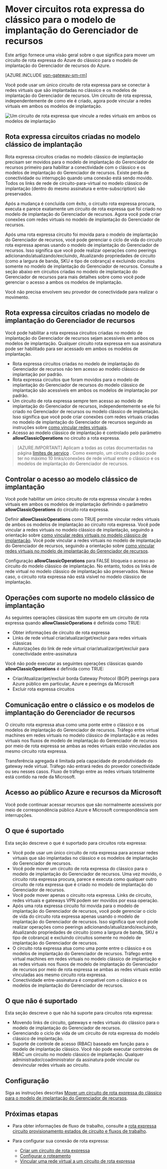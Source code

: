 <properties
   pageTitle="Movendo circuitos rota expressa do clássico ao Gerenciador de recursos | Microsoft Azure"
   description="Esta página fornece uma visão geral dos quais você precisa saber sobre o clássico e os modelos de implantação do Gerenciador de recursos de ponte."
   documentationCenter="na"
   services="expressroute"
   authors="ganesr"
   manager="carmonm"
   editor=""/>
<tags
   ms.service="expressroute"
   ms.devlang="na"
   ms.topic="get-started-article"
   ms.tgt_pltfrm="na"
   ms.workload="infrastructure-services"
   ms.date="10/10/2016"
   ms.author="ganesr"/>

# <a name="moving-expressroute-circuits-from-the-classic-to-the-resource-manager-deployment-model"></a>Mover circuitos rota expressa do clássico para o modelo de implantação do Gerenciador de recursos

Este artigo fornece uma visão geral sobre o que significa para mover um circuito de rota expressa do Azure do clássico para o modelo de implantação do Gerenciador de recursos do Azure.

[AZURE.INCLUDE [vpn-gateway-sm-rm](../../includes/vpn-gateway-classic-rm-include.md)]

Você pode usar um único circuito de rota expressa para se conectar à redes virtuais que são implantadas no clássico e os modelos de implantação do Gerenciador de recursos. Um circuito de rota expressa, independentemente de como ele é criado, agora pode vincular a redes virtuais em ambos os modelos de implantação.

![Um circuito de rota expressa que vincule a redes virtuais em ambos os modelos de implantação](./media/expressroute-move/expressroute-move-1.png)

## <a name="expressroute-circuits-that-are-created-in-the-classic-deployment-model"></a>Rota expressa circuitos criadas no modelo clássico de implantação

Rota expressa circuitos criadas no modelo clássico de implantação precisam ser movidos para o modelo de implantação do Gerenciador de recursos primeiro para habilitar a conectividade com o clássico e os modelos de implantação do Gerenciador de recursos. Existe perda de conectividade ou interrupção quando uma conexão está sendo movido. Todos os links de rede de circuito-para-virtual no modelo clássico de implantação (dentro do mesmo assinatura e entre-subscription) são preservados.

Após a mudança é concluída com êxito, o circuito rota expressa procura, executa e parece exatamente um circuito de rota expressa que foi criado no modelo de implantação do Gerenciador de recursos. Agora você pode criar conexões com redes virtuais no modelo de implantação do Gerenciador de recursos.

Após uma rota expressa circuito foi movida para o modelo de implantação do Gerenciador de recursos, você pode gerenciar o ciclo de vida do circuito rota expressa apenas usando o modelo de implantação do Gerenciador de recursos. Isso significa que você pode realizar operações como peerings adicionando/atualizando/excluindo, Atualizando propriedades de circuito (como a largura de banda, SKU e tipo de cobrança) e excluindo circuitos somente no modelo de implantação do Gerenciador de recursos. Consulte a seção abaixo em circuitos criadas no modelo de implantação do Gerenciador de recursos para mais detalhes sobre como você pode gerenciar o acesso a ambos os modelos de implantação.

Você não precisa envolvem seu provedor de conectividade para realizar o movimento.

## <a name="expressroute-circuits-that-are-created-in-the-resource-manager-deployment-model"></a>Rota expressa circuitos criadas no modelo de implantação do Gerenciador de recursos

Você pode habilitar a rota expressa circuitos criadas no modelo de implantação do Gerenciador de recursos sejam acessíveis em ambos os modelos de implantação. Qualquer circuito rota expressa em sua assinatura pode ser habilitado para ser acessado em ambos os modelos de implantação.

- Rota expressa circuitos criadas no modelo de implantação do Gerenciador de recursos não tem acesso ao modelo clássico de implantação por padrão.
- Rota expressa circuitos que foram movidos para o modelo de implantação do Gerenciador de recursos do modelo clássico de implantação são acessíveis em ambos os modelos de implantação por padrão.
- Um circuito de rota expressa sempre tem acesso ao modelo de implantação do Gerenciador de recursos, independentemente se ele foi criado no Gerenciador de recursos ou modelo clássico de implantação. Isso significa que você pode criar conexões com redes virtuais criadas no modelo de implantação do Gerenciador de recursos seguindo as instruções sobre [como vincular redes virtuais](expressroute-howto-linkvnet-arm.md).
- Acesso ao modelo clássico de implantação é controlado pelo parâmetro **allowClassicOperations** no circuito a rota expressa.

>[AZURE.IMPORTANT] Aplicam a todas as cotas documentadas na página [limites de serviço](../azure-subscription-service-limits.md) . Como exemplo, um circuito padrão pode ter no máximo 10 links/conexões de rede virtual entre o clássico e os modelos de implantação do Gerenciador de recursos.


## <a name="controlling-access-to-the-classic-deployment-model"></a>Controlar o acesso ao modelo clássico de implantação

Você pode habilitar um único circuito de rota expressa vincular à redes virtuais em ambos os modelos de implantação definindo o parâmetro **allowClassicOperations** do circuito rota expressa.

Definir **allowClassicOperations** como TRUE permite vincular redes virtuais de ambos os modelos de implantação ao circuito rota expressa. Você pode vincular a redes virtuais no modelo clássico de implantação, seguindo a orientação sobre [como vincular redes virtuais no modelo clássico de implantação](expressroute-howto-linkvnet-classic.md). Você pode vincular a redes virtuais no modelo de implantação do Gerenciador de recursos, seguindo a orientação sobre [como vincular redes virtuais no modelo de implantação do Gerenciador de recursos](expressroute-howto-linkvnet-arm.md).

Configuração **allowClassicOperations** para FALSE bloqueia o acesso ao circuito do modelo clássico de implantação. No entanto, todos os links de rede virtual no modelo clássico de implantação são preservados. Nesse caso, o circuito rota expressa não está visível no modelo clássico de implantação.

## <a name="supported-operations-in-the-classic-deployment-model"></a>Operações com suporte no modelo clássico de implantação

As seguintes operações clássicas têm suporte em um circuito de rota expressa quando **allowClassicOperations** é definida como TRUE:

 - Obter informações de circuito de rota expressa
 - Links de rede virtual criar/atualizar/get/excluir para redes virtuais clássicas
 - Autorizações do link de rede virtual criar/atualizar/get/excluir para conectividade entre-assinatura

Você não pode executar as seguintes operações clássicas quando **allowClassicOperations** é definida como TRUE:

 - Criar/Atualizar/get/excluir borda Gateway Protocol (BGP) peerings para Azure público em particular, Azure e peerings da Microsoft
 - Excluir rota expressa circuitos

## <a name="communication-between-the-classic-and-the-resource-manager-deployment-models"></a>Comunicação entre o clássico e os modelos de implantação do Gerenciador de recursos

O circuito rota expressa atua como uma ponte entre o clássico e os modelos de implantação do Gerenciador de recursos. Tráfego entre virtual machines em redes virtuais no modelo clássico de implantação e as redes virtuais nos fluxos de modelo de implantação do Gerenciador de recursos por meio de rota expressa se ambas as redes virtuais estão vinculadas aos mesmo circuito rota expressa.

Transferência agregada é limitada pela capacidade de produtividade do gateway rede virtual. Tráfego não entrará redes do provedor conectividade ou seu nesses casos. Fluxo de tráfego entre as redes virtuais totalmente está contido na rede da Microsoft.

## <a name="access-to-azure-public-and-microsoft-peering-resources"></a>Acesso ao público Azure e recursos da Microsoft

Você pode continuar acessar recursos que são normalmente acessíveis por meio de correspondência público Azure e Microsoft correspondência sem interrupções.  

## <a name="whats-supported"></a>O que é suportado

Esta seção descreve o que é suportado para circuitos rota expressa:

 - Você pode usar um único circuito de rota expressa para acessar redes virtuais que são implantadas no clássico e os modelos de implantação do Gerenciador de recursos.
 - Você pode mover um circuito de rota expressa do clássico para o modelo de implantação do Gerenciador de recursos. Uma vez movido, o circuito rota expressa procura, parece e executa como qualquer outro circuito de rota expressa que é criado no modelo de implantação do Gerenciador de recursos.
 - Você pode mover apenas o circuito rota expressa. Links de circuito, redes virtuais e gateways VPN podem ser movidos por essa operação.
 - Após uma rota expressa circuito foi movida para o modelo de implantação do Gerenciador de recursos, você pode gerenciar o ciclo de vida do circuito rota expressa apenas usando o modelo de implantação do Gerenciador de recursos. Isso significa que você pode realizar operações como peerings adicionando/atualizando/excluindo, Atualizando propriedades de circuito (como a largura de banda, SKU e tipo de cobrança) e excluindo circuitos somente no modelo de implantação do Gerenciador de recursos.
 - O circuito rota expressa atua como uma ponte entre o clássico e os modelos de implantação do Gerenciador de recursos. Tráfego entre virtual machines em redes virtuais no modelo clássico de implantação e as redes virtuais nos fluxos de modelo de implantação do Gerenciador de recursos por meio de rota expressa se ambas as redes virtuais estão vinculadas aos mesmo circuito rota expressa.
 - Conectividade entre-assinatura é compatível com o clássico e os modelos de implantação do Gerenciador de recursos.

## <a name="whats-not-supported"></a>O que não é suportado

Esta seção descreve o que não há suporte para circuitos rota expressa:

 - Movendo links de circuito, gateways e redes virtuais do clássico para o modelo de implantação do Gerenciador de recursos.
 - Gerenciando o ciclo de vida de um circuito de rota expressa do modelo clássico de implantação.
 - Suporte de controle de acesso (RBAC) baseado em função para o modelo de implantação clássico. Você não pode executar controles de RBAC um circuito no modelo clássico de implantação. Qualquer administrador/coadministrator da assinatura pode vincular ou desvincular redes virtuais ao circuito.

## <a name="configuration"></a>Configuração

Siga as instruções descritas [Mover um circuito de rota expressa do clássico para o modelo de implantação do Gerenciador de recursos](expressroute-howto-move-arm.md).

## <a name="next-steps"></a>Próximas etapas

- Para obter informações de fluxo de trabalho, consulte a [rota expressa circuito provisionamento estados de circuito e fluxos de trabalho](expressroute-workflows.md).
- Para configurar sua conexão de rota expressa:

    - [Criar um circuito de rota expressa](expressroute-howto-circuit-arm.md)
    - [Configurar o roteamento](expressroute-howto-routing-arm.md)
    - [Vincular uma rede virtual a um circuito de rota expressa](expressroute-howto-linkvnet-arm.md)
